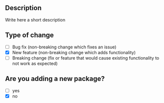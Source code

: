 ## Description
Write here a short description

## Type of change

- [ ] Bug fix (non-breaking change which fixes an issue)
- [x] New feature (non-breaking change which adds functionality)
- [ ] Breaking change (fix or feature that would cause existing functionality to not work as expected)

## Are you adding a new package?
- [ ] yes
- [x] no
